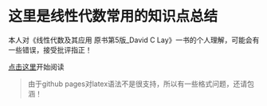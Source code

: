 # 这里是线性代数常用的知识点总结
本人对《线性代数及其应用 原书第5版_David C Lay》一书的个人理解，可能会有一些错误，接受批评指正！

[点击这里](https://bobokick.github.io/showPage/LinearAlgebraIntroduction/matrixIntro.html)开始阅读

> 由于github pages对latex语法不是很支持，所以有一些格式问题，还请包涵！